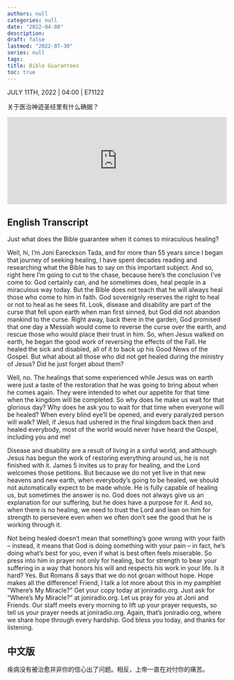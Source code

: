```yaml
---
authors: null
categories: null
date: "2022-04-08"
description: 
draft: false
lastmod: "2022-07-30"
series: null
tags: 
title: Bible Guarantees
toc: true
---
```

JULY 11TH, 2022 | 04:00 | E71122  

关于医治神迹圣经里有什么确据？

<!--more-->
<iframe height="200px" width="100%" frameborder="no" scrolling="no" seamless src="https://player.simplecast.com/32df1892-6c60-4836-be97-d2473dc3cf16?dark=false"></iframe>

## English Transcript
Just what does the Bible guarantee when it comes to miraculous healing?   

Well, hi, I’m Joni Eareckson Tada, and for more than 55 years since I began that journey of seeking healing, I have spent decades reading and researching what the Bible has to say on this important subject. And so, right here I’m going to cut to the chase, because here’s the conclusion I’ve come to: God certainly can, and he sometimes does, heal people in a miraculous way today. But the Bible does not teach that he will always heal those who come to him in faith. God sovereignly reserves the right to heal or not to heal as he sees fit. Look, disease and disability are part of the curse that fell upon earth when man first sinned, but God did not abandon mankind to the curse. Right away, back there in the garden, God promised that one day a Messiah would come to reverse the curse over the earth, and rescue those who would place their trust in him. So, when Jesus walked on earth, he began the good work of reversing the effects of the Fall. He healed the sick and disabled, all of it to back up his Good News of the Gospel. But what about all those who did not get healed during the ministry of Jesus? Did he just forget about them?   

Well, no. The healings that some experienced while Jesus was on earth were just a taste of the restoration that he was going to bring about when he comes again. They were intended to whet our appetite for that time when the kingdom will be completed. So why does he make us wait for that glorious day? Why does he ask you to wait for that time when everyone will be healed? When every blind eye’ll be opened, and every paralyzed person will walk? Well, if Jesus had ushered in the final kingdom back then and healed everybody, most of the world would never have heard the Gospel, including you and me!   

Disease and disability are a result of living in a sinful world, and although Jesus has begun the work of restoring everything around us, he is not finished with it. James 5 invites us to pray for healing, and the Lord welcomes those petitions. But because we do not yet live in that new heavens and new earth, when everybody’s going to be healed, we should not automatically expect to be made whole. He is fully capable of healing us, but sometimes the answer is no. God does not always give us an explanation for our suffering, but he does have a purpose for it. And so, when there is no healing, we need to trust the Lord and lean on him for strength to persevere even when we often don’t see the good that he is working through it.   

Not being healed doesn’t mean that something’s gone wrong with your faith – instead, it means that God is doing something with your pain – in fact, he’s doing what’s best for you, even if what is best often feels miserable. So press into him in prayer not only for healing, but for strength to bear your suffering in a way that honors his will and respects his work in your life. Is it hard? Yes. But Romans 8 says that we do not groan without hope. Hope makes all the difference! Friend, I talk a lot more about this in my pamphlet “Where’s My Miracle?” Get your copy today at joniradio.org. Just ask for “Where’s My Miracle?” at joniradio.org. Let us pray for you at Joni and Friends. Our staff meets every morning to lift up your prayer requests, so tell us your prayer needs at joniradio.org. Again, that’s joniradio.org, where we share hope through every hardship. God bless you today, and thanks for listening.  

## 中文版
疾病没有被治愈并非你的信心出了问题。相反，上帝一直在对付你的痛苦。
